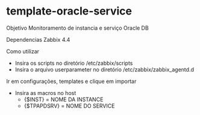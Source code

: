 # template-oracle-service

Objetivo
Monitoramento de instancia e serviço Oracle DB

Dependencias
Zabbix 4.4 

Como utilizar
- Insira os scripts no diretório /etc/zabbix/scripts 
- Insira o arquivo userparameter no diretório /etc/zabbix/zabbix_agentd.d

Ir em configurações, templates e clique em importar

- Insira as macros no host 
  - {$INST} = NOME DA INSTANCE
  - {$TPAPDSRV} = NOME DO SERVICE

